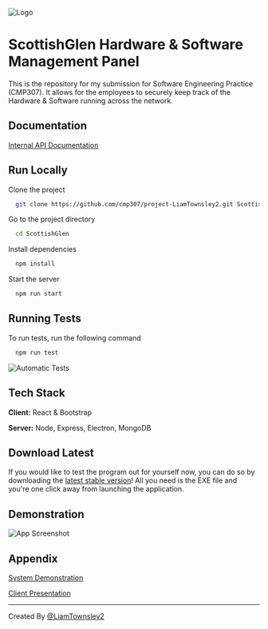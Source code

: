
![Logo](https://i.imgur.com/ZIL6Yos.png)


# ScottishGlen Hardware & Software Management Panel

This is the repository for my submission for Software Engineering Practice (CMP307). It allows for the employees to securely keep track of the Hardware & Software running across the network.



## Documentation

[Internal API Documentation](https://liams-organization-5.gitbook.io/scottishglen/)


## Run Locally

Clone the project

```bash
  git clone https://github.com/cmp307/project-LiamTownsley2.git ScottishGlen
```

Go to the project directory

```bash
  cd ScottishGlen
```

Install dependencies

```bash
  npm install
```

Start the server

```bash
  npm run start
```


## Running Tests

To run tests, run the following command

```bash
  npm run test
```

![Automatic Tests](https://i.imgur.com/jbD5nd3.gif)

## Tech Stack

**Client:** React & Bootstrap

**Server:** Node, Express, Electron, MongoDB


## Download Latest
If you would like to test the program out for yourself now, you can do so by downloading the [latest stable version](https://github.com/cmp307/project-LiamTownsley2/releases/latest)! All you need is the EXE file and you're one click away from launching the application.
## Demonstration

![App Screenshot](https://i.imgur.com/djSpm80.gif)


## Appendix

[System Demonstration](#)

[Client Presentation](#)

***

Created By [@LiamTownsley2](https://www.github.com/LiamTownsley2)

